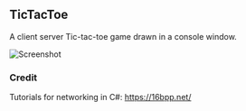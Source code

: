 ## TicTacToe

A client server Tic-tac-toe game drawn in a console window.  

![Screenshot](/TicTacToe/TicTacToe/screenshot.png?raw=true)  

### Credit
Tutorials for networking in C#:
https://16bpp.net/
